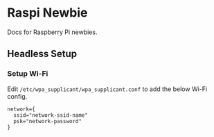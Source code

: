 # Raspi Newbie
Docs for Raspberry Pi newbies.

## Headless Setup

### Setup Wi-Fi
Edit `/etc/wpa_supplicant/wpa_supplicant.conf` to add the below Wi-Fi config.
```
network={
  ssid="network-ssid-name"
  psk="network-password"
}
```
